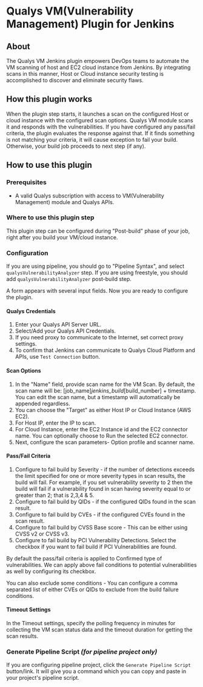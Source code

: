 # Qualys VM(Vulnerability Management) Plugin for Jenkins

## About

The Qualys VM Jenkins plugin empowers DevOps teams to automate the VM scanning of host and EC2 cloud instance from Jenkins. By integrating scans in this manner, Host or Cloud instance security testing is accomplished to discover and eliminate security flaws.

## How this plugin works

When the plugin step starts, it launches a scan on the configured Host or cloud instance with the configured scan options. Qualys VM module scans it and responds with the vulnerabilities. If you have configured any pass/fail criteria, the plugin evaluates the response against that. If it finds something is not matching your criteria, it will cause exception to fail your build. Otherwise, your build job proceeds to next step (if any).  

## How to use this plugin

### Prerequisites

* A valid Qualys subscription with access to VM(Vulnerability Management) module and Qualys APIs.


### Where to use this plugin step

This plugin step can be configured during "Post-build" phase of your job, right after you build your VM/cloud instance. 

### Configuration

If you are using pipeline, you should go to "Pipeline Syntax", and select `qualysVulnerabilityAnalyzer` step.
If you are using freestyle, you should add `qualysVulnerabilityAnalyzer` post-build step.

A form appears with several input fields. Now you are ready to configure the plugin. 

#### Qualys Credentials

1. Enter your Qualys API Server URL. 
2. Select/Add your Qualys API Credentials.
3. If you need proxy to communicate to the Internet, set correct proxy settings. 
4. To confirm that Jenkins can communicate to Qualys Cloud Platform and APIs, use `Test Connection` button.

#### Scan Options

1. In the "Name" field, provide scan name for the VM Scan. By default, the scan name will be: [job_name]_jenkins_build_[build_number] + timestamp. You can edit the scan name, but a timestamp will automatically be appended regardless.
2. You can choose the "Target" as either Host IP or Cloud Instance (AWS EC2).
3. For Host IP, enter the IP to scan.
4. For Cloud Instance, enter the EC2 Instance id and the EC2 connector name. You can optionally choose to Run the selected EC2 connector.
5. Next, configure the scan parameters- Option profile and scanner name.

#### Pass/Fail Criteria

1. Configure to fail build by Severity -  if the number of detections exceeds the limit specified for one or more severity types in scan results, the build will fail. For example, if you set vulnerability severity to 2 then the build will fail if a vulnerability found in scan having severity equal to or greater than 2; that is 2,3,4 & 5.
2. Configure to fail build by QIDs - if the configured QIDs found in the scan result.
3. Configure to fail build by CVEs - if the configured CVEs found in the scan result.
4. Configure to fail build by CVSS Base score - This can be either using CVSS v2 or CVSS v3.
5. Configure to fail build by PCI Vulnerability Detections. Select the checkbox if you want to fail build if PCI Vulnerabilities are found.

By default the pass/fail criteria is applied to Confirmed type of vulnerabilities. We can apply above fail conditions to potential vulnerabilities as well by configuring its checkbox.

You can also exclude some conditions - You can configure a comma separated list of either CVEs or QIDs to exclude from the build failure conditions.

#### Timeout Settings

In the Timeout settings, specify the polling frequency in minutes for collecting the VM scan status data and the timeout duration for getting the scan results.

### Generate Pipeline Script *(for pipeline project only)*

If you are configuring pipeline project, click the `Generate Pipeline Script` button/link. It will give you a command which you can copy and paste in your project's pipeline script. 

